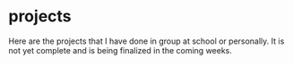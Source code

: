 # projects

Here are the projects that I have done in group at school or personally.
It is not yet complete and is being finalized in the coming weeks.
